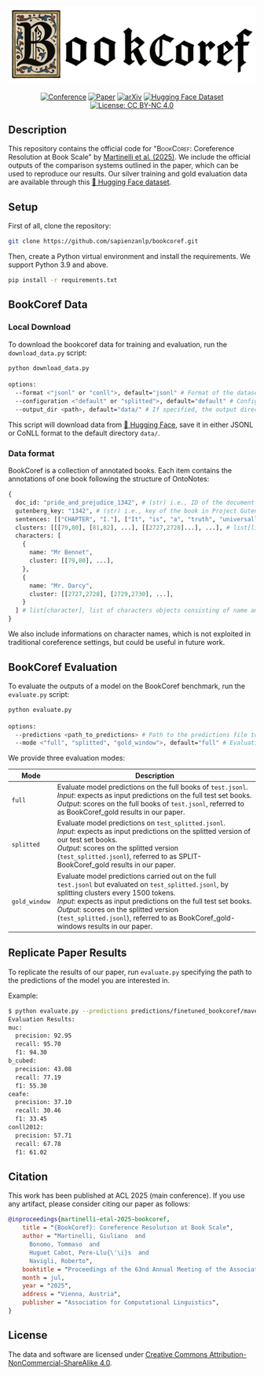 <div align="center">
  <img src="assets/bookcoref.png" width="700">

</div>

<div align="center">



[![Conference](http://img.shields.io/badge/ACL-2025-4b44ce.svg)](https://2025.aclweb.org/)
[![Paper](http://img.shields.io/badge/paper-ACL--anthology-B31B1B.svg)](https://aclanthology.org/)
[![arXiv](https://img.shields.io/badge/arXiv-2507.12075-008080.svg)](https://arxiv.org/abs/2507.12075)
[![Hugging Face Dataset](https://img.shields.io/badge/%F0%9F%A4%97%20Hugging%20Face-Dataset-FCD21D)](https://huggingface.co/collections/sapienzanlp/relik-retrieve-read-and-link-665d9e4a5c3ecba98c1bef19)
[![License: CC BY-NC 4.0](https://img.shields.io/badge/License-CC%20BY--NC%204.0-green.svg)](https://creativecommons.org/licenses/by-nc/4.0/)
</div>


##  Description
This repository contains the official code for "<span style="font-variant: small-caps;">BookCoref</span>: Coreference Resolution at Book Scale" by [Martinelli et al. (2025)](https://arxiv.org/abs/2507.12075).
We include the official outputs of the comparison systems outlined in the paper, which can be used to reproduce our results.
Our silver training and gold evaluation data are available through this [🤗 Hugging Face dataset](https://huggingface.co/datasets/sapienzanlp/bookcoref).


## Setup 

First of all, clone the repository: 
```bash
git clone https://github.com/sapienzanlp/bookcoref.git
```

Then, create a Python virtual environment and install the requirements. We support Python 3.9 and above.
```bash
pip install -r requirements.txt
```

## BookCoref Data 
  
### Local Download
To download the bookcoref data for training and evaluation, run the `download_data.py` script:
```bash
python download_data.py

options:
  --format <"jsonl" or "conll">, default="jsonl" # Format of the dataset to download
  --configuration <"default" or "splitted">, default="default" # Configuration of the huggingface dataset, either 'default' or 'splitted'
  --output_dir <path>, default="data/" # If specified, the output directory for the dataset
```

This script will download data from [🤗 Hugging Face](https://huggingface.co/datasets/sapienzanlp/bookcoref), save it in either JSONL or CoNLL format to the default directory `data/`.

### Data format
BookCoref is a collection of annotated books. Each item contains the annotations of one book following the structure of OntoNotes:

```python
{
  doc_id: "pride_and_prejudice_1342", # (str) i.e., ID of the document 
  gutenberg_key: "1342", # (str) i.e., key of the book in Project Gutenberg
  sentences: [["CHAPTER", "I."], ["It", "is", "a", "truth", "universally", "acknowledged", ...], ...], # list[list[str]] i.e., list of word-tokenized sentences
  clusters: [[[79,80], [81,82], ...], [[2727,2728]...], ...], # list[list[list[int]]] i.e., list of clusters' mention offsets
  characters: [
    {
      name: "Mr Bennet", 
      cluster: [[79,80], ...],
    },
    {
      name: "Mr. Darcy",
      cluster: [[2727,2728], [2729,2730], ...],
    }
  ] # list[character], list of characters objects consisting of name and mentions offsets, i,e., dict[name: str, cluster: list[list[int]]]
}
```

We also include informations on character names, which is not exploited in traditional coreference settings, but could be useful in future work.

## BookCoref Evaluation

To evaluate the outputs of a model on the BookCoref benchmark, run the `evaluate.py` script:

```bash
python evaluate.py

options:
  --predictions <path_to_predictions> # Path to the predictions file to evaluate.
  --mode <"full", "splitted", "gold_window">, default="full" # Evaluation mode.
```

We provide three evaluation modes:

| Mode | Description |
|-------|-------------|
| `full`| Evaluate model predictions on the full books of `test.jsonl`. <br/> *Input*: expects as input predictions on the full test set books. <br/> *Output*: scores on the full books of `test.jsonl`, referred to as BookCoref_gold results in our paper. |
| `splitted` | Evaluate model predictions on `test_splitted.jsonl`. <br/> *Input*: expects as input predictions on the splitted version of our test set books. <br/> *Output*: scores on the splitted version (`test_splitted.jsonl`), referred to as SPLIT-BookCoref_gold results in our paper. |
| `gold_window` | Evaluate model predictions carried out on the full `test.jsonl` but evaluated on `test_splitted.jsonl`, by splitting clusters every 1500 tokens. <br/> *Input*: expects as input predictions on the full test set books. <br/> *Output*: scores on the splitted version (`test_splitted.jsonl`), referred to as BookCoref_gold-windows results in our paper. |

## Replicate Paper Results
To replicate the results of our paper, run `evaluate.py` specifying the path to the predictions of the model you are interested in. 

Example:
```bash
$ python evaluate.py --predictions predictions/finetuned_bookcoref/maverick_xl.jsonl
Evaluation Results:
muc:
  precision: 92.95
  recall: 95.70
  f1: 94.30
b_cubed:
  precision: 43.08
  recall: 77.19
  f1: 55.30
ceafe:
  precision: 37.10
  recall: 30.46
  f1: 33.45
conll2012:
  precision: 57.71
  recall: 67.78
  f1: 61.02
```

## Citation
This work has been published at ACL 2025 (main conference). If you use any artifact, please consider citing our paper as follows:

```bibtex
@inproceedings{martinelli-etal-2025-bookcoref,
    title = "{BookCoref}: Coreference Resolution at Book Scale",
    author = "Martinelli, Giuliano  and
      Bonomo, Tommaso  and
      Huguet Cabot, Pere-Llu{\'\i}s  and
      Navigli, Roberto",
    booktitle = "Proceedings of the 63nd Annual Meeting of the Association for Computational Linguistics (Volume 1: Long Papers)",
    month = jul,
    year = "2025",
    address = "Vienna, Austria",
    publisher = "Association for Computational Linguistics",
}
```


## License

The data and software are licensed under [Creative Commons Attribution-NonCommercial-ShareAlike 4.0](https://creativecommons.org/licenses/by-nc-sa/4.0/).

